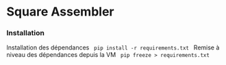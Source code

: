 <h1>Square Assembler</h1>

<h3>Installation</h3>
Installation des dépendances 
<code> pip install -r requirements.txt </code>
Remise à niveau des dépendances depuis la VM
<code> pip freeze > requirements.txt </code>
